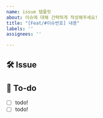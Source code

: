 ```yaml
---
name: issue 템플릿
about: 이슈에 대해 간략하게 작성해주세요!
title: "[Feat/#이슈번호] 내용"
labels: ''
assignees: ''

---
```


## 🛠 Issue
<!-- 이슈에 대해 간략하게 설명해주세요 -->

## 📝 To-do

<!-- 진행할 작업에 대해 적어주세요 -->
- [ ] todo!
- [ ] todo!
